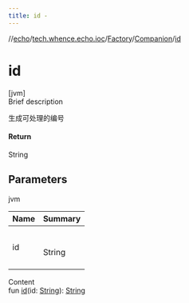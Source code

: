 ```yaml
---
title: id -
---
```

//[echo](../../../index.md)/[tech.whence.echo.ioc](../../index.md)/[Factory](../index.md)/[Companion](index.md)/[id](id.md)



# id  
[jvm]  
Brief description  


生成可处理的编号



#### Return  


String



## Parameters  
  
jvm  
  
|  Name|  Summary| 
|---|---|
| id| <br><br>String<br><br>
  
  
Content  
fun [id](id.md)(id: [String](https://kotlinlang.org/api/latest/jvm/stdlib/kotlin/-string/index.html)): [String](https://kotlinlang.org/api/latest/jvm/stdlib/kotlin/-string/index.html)  



